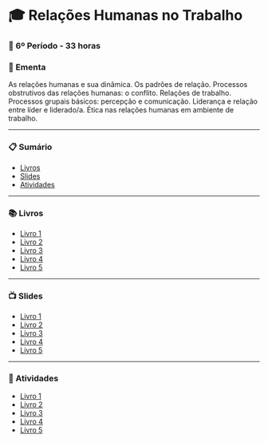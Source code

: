 
# :mortar_board: Relações Humanas no Trabalho
### :date: 6º Período - 33 horas

### :scroll: Ementa

As relações humanas e sua dinâmica. Os padrões de relação. Processos obstrutivos das relações humanas: o conflito. Relações de trabalho. Processos grupais básicos: percepção e comunicação. Liderança e relação entre líder e liderado/a. Ética nas relações humanas em ambiente de trabalho.

---

### :clipboard: Sumário

- [Livros](#books-livros)
- [Slides](#tv-slides)
- [Atividades](#pencil-atividades)

---

### :books: Livros

- [Livro 1]()
- [Livro 2]()
- [Livro 3]()
- [Livro 4]()
- [Livro 5]()

---

### :tv: Slides

- [Livro 1]()
- [Livro 2]()
- [Livro 3]()
- [Livro 4]()
- [Livro 5]()

---

### :pencil: Atividades

- [Livro 1]()
- [Livro 2]()
- [Livro 3]()
- [Livro 4]()
- [Livro 5]()

